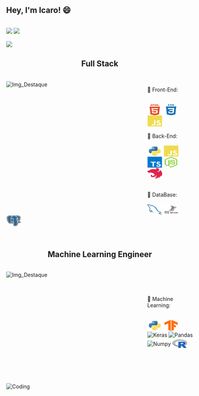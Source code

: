 ## Hey, I'm Icaro! 😄

<div style="display: inline_block"><br>
  <a href="https://www.linkedin.com/in/icaro-antônio-1a9b03212/" target="_blank"><img src="https://img.shields.io/badge/-LinkedIn-%230077B5?style=for-the-badge&logo=linkedin&logoColor=white" target="_blank"></a>
  <a href = "mailto:icarofigaro100@hotmail.com"><img src="https://img.shields.io/badge/-Gmail-%23333?style=for-the-badge&logo=gmail&logoColor=white" target="_blank"></a>
</div>

<div style="display: inline_block"> <br>
   <img height="180em" src="https://github-readme-stats.vercel.app/api/top-langs/?username=the-icaro&layout=compact&langs_count=7&theme=dracula"/>
</div>

<h2 align="center"> Full Stack </h2>

<div style="display: inline_block"><br>
  
  <img align="left" alt="Img_Destaque" height="350" width="380" src="https://blog.dankicode.com/wp-content/uploads/2018/08/ferramentas-do-desenvolvedor-full-stack-380x249.png">
  
   🎨 Front-End:
  <div style="display: inline_block"><br>
    <img align="center" alt="Html" height="30" width="40" src="https://raw.githubusercontent.com/devicons/devicon/master/icons/html5/html5-plain-wordmark.svg">
    <img align="center" alt="CSS" height="30" width="40" src="https://raw.githubusercontent.com/devicons/devicon/master/icons/css3/css3-plain-wordmark.svg">
    <img align="center" alt="JS" height="30" width="40" src="https://raw.githubusercontent.com/devicons/devicon/master/icons/javascript/javascript-plain.svg">
  </div><br>
  🔧 Back-End:
  <div style="display: inline_block"><br>
    <img align="center" alt="Python" height="30" width="40" src="https://raw.githubusercontent.com/devicons/devicon/master/icons/python/python-original.svg">
    <img align="center" alt="JS" height="30" width="40" src="https://raw.githubusercontent.com/devicons/devicon/master/icons/javascript/javascript-plain.svg">
    <img align="center" alt="TS" height="30" width="40" src="https://raw.githubusercontent.com/devicons/devicon/master/icons/typescript/typescript-original.svg">
    <img align="center" alt="NodeJS" height="30" width="40" src="https://raw.githubusercontent.com/devicons/devicon/master/icons/nodejs/nodejs-original.svg">
    <img align="center" alt="NestJS" height="30" width="40" src="https://raw.githubusercontent.com/devicons/devicon/master/icons/nestjs/nestjs-plain.svg">
  </div><br><br>
  💾 DataBase:
  <div style="display: inline_block"><br>
    <img align="center" alt="MySQL" height="30" width="40" src="https://raw.githubusercontent.com/devicons/devicon/master/icons/mysql/mysql-original.svg">
    <img align="center" alt="SQL" height="30" width="40" src="https://raw.githubusercontent.com/devicons/devicon/master/icons/microsoftsqlserver/microsoftsqlserver-plain-wordmark.svg">
    <img align="center" alt="postgresql" height="30" width="40" src="https://raw.githubusercontent.com/devicons/devicon/master/icons/postgresql/postgresql-original.svg">
  </div><br><br>
  
</div>

<h2 align="center"> Machine Learning Engineer </h2>

<div style="display: inline_block"><br>
  
   <img align="left" alt="Img_Destaque" height="230" width="380" src="https://blog.hubspot.de/hubfs/Germany/Blog_images/Machine-Learning.jpg">
  
  <br>
  <br>
  <br>
  
  🤖 Machine Learning:
  <div style="display: inline_block"><br>
    <img align="center" alt="Python" height="30" width="40" src="https://raw.githubusercontent.com/devicons/devicon/master/icons/python/python-original.svg">
    <img align="center" alt="Tensorflow" height="30" width="40" src="https://raw.githubusercontent.com/devicons/devicon/master/icons/tensorflow/tensorflow-original.svg">
    <img align="center" alt="Keras" height="30" width="40" src="https://upload.wikimedia.org/wikipedia/commons/thumb/a/ae/Keras_logo.svg/1200px-Keras_logo.svg.png">
    <img align="center" alt="Pandas" height="30" width="40" src="https://pandas.pydata.org/static/img/pandas_mark_white.svg">
    <img align="center" alt="Numpy" height="30" width="40" src="https://numpy.org/images/logos/numpy.svg">
    <img align="center" alt="R" height="30" width="40" src="https://raw.githubusercontent.com/devicons/devicon/master/icons/r/r-original.svg">
  </div><br><br><br>
  
</div>

#

<img align="center" alt="Coding" width="1000px" src="https://cdn0.tnwcdn.com/wp-content/blogs.dir/1/files/2017/07/jim-coffeee.gif">
